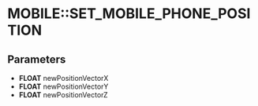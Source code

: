 # MOBILE::SET_MOBILE_PHONE_POSITION

## Parameters
* **FLOAT** newPositionVectorX
* **FLOAT** newPositionVectorY
* **FLOAT** newPositionVectorZ